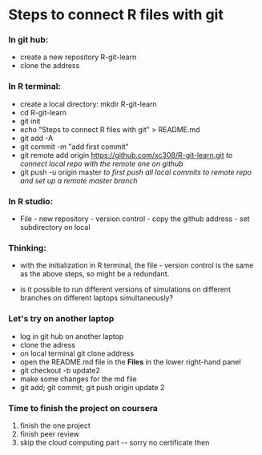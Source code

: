# Steps to connect R files with git

### In git hub:
- create a new repository R-git-learn
- clone the address


### In R terminal:
- create a local directory: mkdir R-git-learn
- cd R-git-learn
- git init
- echo "Steps to connect R files with git" > README.md
- git add -A
- git commit -m "add first commit"
- git remote add origin https://github.com/xc308/R-git-learn.git   *to connect local repo with the remote one on github*
- git push -u origin master    *to first push all local commits to remote repo and set up a remote master branch*


### In R studio:
- File - new repository - version control - copy the github address - set subdirectory on local

### Thinking:
- with the initialization in R terminal, the file - version control is the same as the above steps, so might be a redundant. 

- is it possible to run different versions of simulations on different branches on different laptops simultaneously?



### Let's try on another laptop

- log in git hub on another laptop
- clone the adress
- on local terminal git clone address
- open the README.md file in the **Files** in the lower right-hand panel
- git checkout -b update2
- make some changes for the md file
- git add; git commit; git push origin update 2



### Time to finish the project on coursera
1. finish the one project
2. finish peer review
3. skip the cloud computing part -- sorry no certificate then


